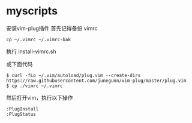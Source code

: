 # myscripts

安装vim-plug插件
首先记得备份 vimrc
```shell
cp ~/.vimrc ~/.vimrc-bak
```
执行 install-vimrc.sh

或下面代码
```shell
$ curl -fLo ~/.vim/autoload/plug.vim --create-dirs https://raw.githubusercontent.com/junegunn/vim-plug/master/plug.vim
$ cp ./vimrc ~/.vimrc

```
然后打开vim，执行以下操作

```shell
:PlugInstall
:PlugStatus
```

